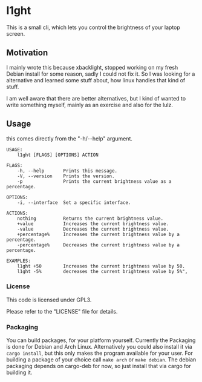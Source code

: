 # l1ght

This is a small cli, which lets you control the brightness of your laptop screen.

## Motivation
I mainly wrote this because xbacklight, stopped working on my fresh Debian install for some reason, sadly I could not fix it. So I was looking for a alternative and learned some stuff about, how linux handles that kind of stuff.

I am well aware that there are better alternatives, but I kind of wanted to write something myself, mainly as an exercise and also for the lulz.

## Usage
this comes directly from the "-h/--help" argument.

```
USAGE:
    l1ght [FLAGS] [OPTIONS] ACTION

FLAGS:
    -h, --help       Prints this message.
    -V, --version    Prints the version.
    -p               Prints the current brightness value as a percentage.

OPTIONS:
    -i, --interface  Set a specific interface.

ACTIONS:
    nothing          Returns the current brightness value.
    +value           Increases the current brightness value.
    -value           Decreases the current brightness value.
    +percentage%     Increases the current brightness value by a percentage.
    -percentage%     Decreases the current brightness value by a percentage.

EXAMPLES:
    l1ght +50        Increases the current brightness value by 50.
    l1ght -5%        decreases the current brightness value by 5%",
```

### License
This code is licensed under GPL3.

Please refer to the "LICENSE" file for details.


### Packaging
You can build packages, for your platform yourself.
Currently the Packaging is done for Debian and Arch Linux.
Alternatively you could also install it via `cargo install`, but this only makes the program available for your user.
For building a package of your choice call `make arch` or `make debian`.
The debian packaging depends on cargo-deb for now, so just install that via cargo for building it. 
